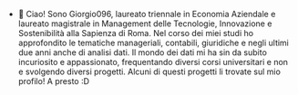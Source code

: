 - 👋 Ciao! Sono Giorgio096, laureato triennale in Economia Aziendale e laureato magistrale in Management 
delle Tecnologie, Innovazione e Sostenibilità alla Sapienza di Roma. Nel corso dei miei studi ho approfondito
le tematiche manageriali, contabili, giuridiche e negli ultimi due anni anche di analisi dati. Il mondo dei 
dati mi ha sin da subito incuriosito e appassionato, frequentando diversi corsi universitari e non e svolgendo 
diversi progetti. Alcuni di questi progetti li trovate sul mio profilo!
A presto :D 
